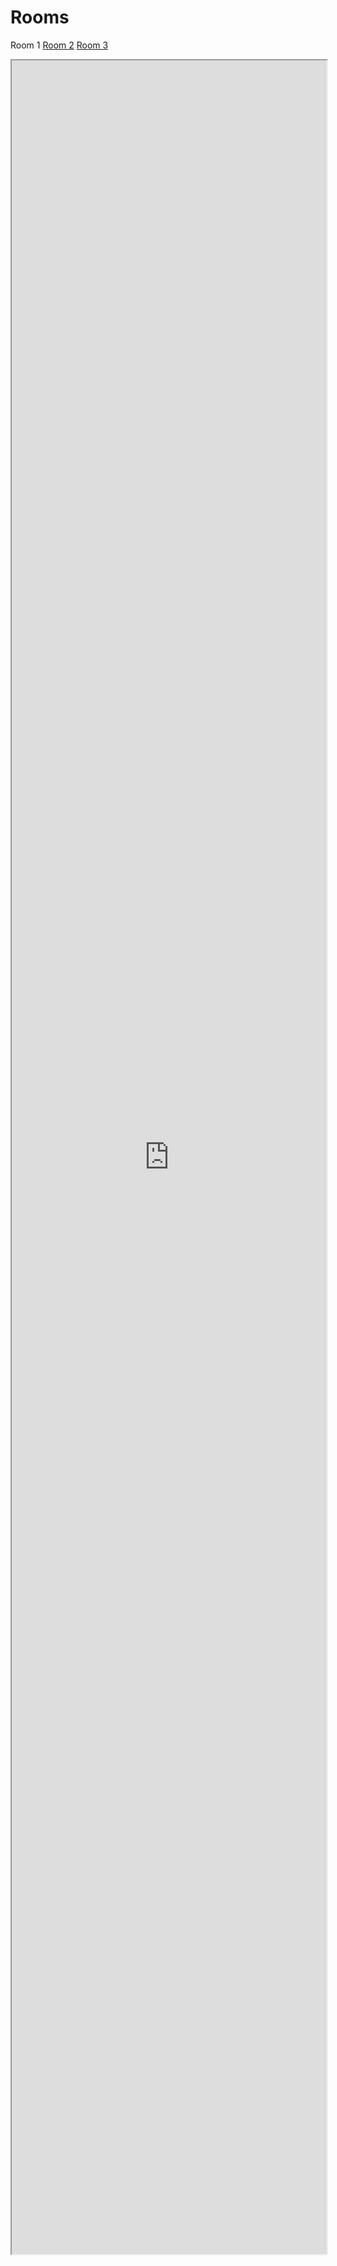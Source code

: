 # Rooms
Room 1
[Room 2](room2.md)
[Room 3](room3.md)

<iframe src="https://meet.jit.si/CoffeeHourRoom1" allow="camera;microphone" style="width:100%; height:90%"></iframe>
